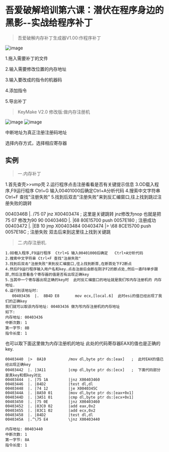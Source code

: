 # 吾爱破解培训第六课：潜伏在程序身边的黑影--实战给程序补丁

> 吾爱破解内存补丁生成器V1.00:作程序补丁

![image](http://p29uh0fw7.bkt.clouddn.com/kabeo/180114/f9FIe67f9K.png)

1.拖入需要补丁的文件

2.输入需要修改位置的内存地址

3.输入要改成的指令的机器码

4.添加指令

5.导出补丁

> KeyMake V2.0 修改版:做内存注册机

![image](http://p29uh0fw7.bkt.clouddn.com/kabeo/180114/185fgdJEI2.png)
![image](http://p29uh0fw7.bkt.clouddn.com/kabeo/180114/mahfB5A8kF.png)

中断地址为真正注册注册码地址

选择内存方式，选择相应寄存器


## 实例

> 一.内存补丁

1.首先查壳>>vmp壳
2.运行程序点击注册看看是否有关键提示信息
3.OD载入程序,F9运行程序  Ctrl+G 输入00401000后确定Ctrl+A分析代码
4.搜索中文字符串 Ctrl+F 查找"注册失败"
5.找到后双击"注册失败"来到反汇编窗口,往上找到跳过注册失败的跳转

0040346B  |. /75 07         jnz X00403474                            ;  这里是关键跳转  jnz修改为nop   也就是把75 07 修改为90 90
0040346D  |. |68 80E15700   push 0057E180                            ;  注册成功
00403472  |. |EB 10         jmp X00403484
00403474  |> \68 8CE15700   push 0057E18C                            ;  注册失败  双击后来到这里往上找到关键跳



> 二.内存注册机.
```
1.OD载入程序,F9运行程序  Ctrl+G 输入00401000后确定   Ctrl+A分析代码
2.搜索中文字符串 Ctrl+F 查找"注册失败"
3.找到后双击"注册失败"来到反汇编窗口,往上找到断首,在断首处下F2断点
4.然后F9运行程序输入用户名和key.点击注册后会断在刚才F2的断点处,然后一直F8单步跟踪,然后注意看各个寄存器的值是否有出现正确key
5.当其中一个寄存器出现正确的key时  此时反汇编窗口的地址就是我们写内存注册机的 内存地址.
6.运行到该地址时:
   00403436  |.  8B4D E8       mov ecx,[local.6]  此时esi的值已经出现了我们的正确key   
我们就可以取该内存地址: 00403436 做为写内存注册机的内存地址
如下:
内存地址: 00403436
中断次数: 1
第一字节: 8B
指令长度: 1
```




也可以取下面这里做为内存注册机的地址
此处的代码寄存器EAX的值也是正确的key.
```
00403440  |>  8A10          /mov dl,byte ptr ds:[eax]   ;  此时EAX的值已经出现正确key
00403442  |. |3A11          |cmp dl,byte ptr ds:[ecx]   ;  下面代码部分是真key和假key对比
00403444  |. |75 1A         |jnz X00403460
00403446  |. |84D2          |test dl,dl
00403448  |. |74 12         |je X0040345C
0040344A  |. |8A50 01       |mov dl,byte ptr ds:[eax+0x1]
0040344D  |. |3A51 01       |cmp dl,byte ptr ds:[ecx+0x1]
00403450  |. |75 0E         |jnz X00403460
00403452  |. |83C0 02       |add eax,0x2
00403455  |. |83C1 02       |add ecx,0x2
00403458  |. |84D2          |test dl,dl
0040345A  |.^\75 E4         \jnz X00403440

内存地址: 00403440
中断次数: 1
第一字节: 8A
指令长度: 1
```